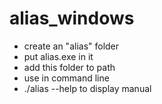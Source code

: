 # alias_windows


- create an "alias" folder
- put alias.exe in it
- add this folder to path
- use in command line
- ./alias --help to display manual
